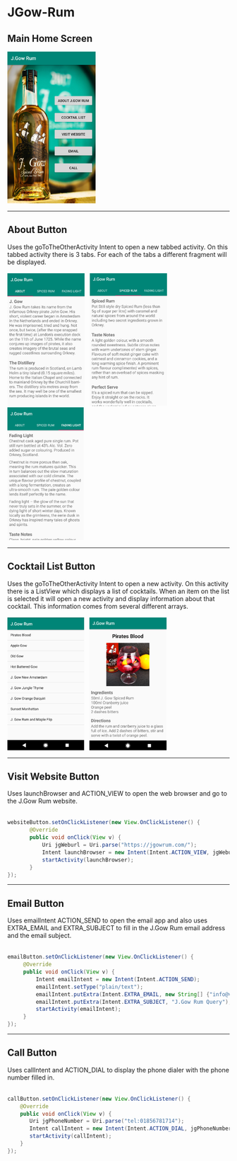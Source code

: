 # JGow-Rum

<h2>Main Home Screen</h2>

<img src="/Screenshots/image1.png" width="200"/>

---

<h2>About Button</h2>
Uses the goToTheOtherActivity Intent to open a new tabbed activity.
On this tabbed activity there is 3 tabs. For each of the tabs a different fragment will be displayed.
<br><br>

<div>
  <img src="/Screenshots/image4.png" height="300"/> &nbsp
  <img src="/Screenshots/image6.png" height="300"/> &nbsp
  <img src="/Screenshots/image5.png" height="300"/>
</div>

---

<h2>Cocktail List Button</h2>
Uses the goToTheOtherActivity Intent to open a new activity.
On this activity there is a ListView which displays a list of cocktails.
When an item on the list is selected it will open a new activity and display information about that cocktail. 
This information comes from several different arrays.
<br><br>

<div>
  <img src="/Screenshots/image2.png" height="300"/> &nbsp
  <img src="/Screenshots/image3.png" height="300"/>
</div>

---

<h2>Visit Website Button</h2>
Uses launchBrowser and ACTION_VIEW to open the web browser and go to the J.Gow Rum website.
<br><br>

```java
websiteButton.setOnClickListener(new View.OnClickListener() {
       @Override
       public void onClick(View v) {
           Uri jgWeburl = Uri.parse("https://jgowrum.com/");
           Intent launchBrowser = new Intent(Intent.ACTION_VIEW, jgWeburl);
           startActivity(launchBrowser);
       }
});
```

---

<h2>Email Button</h2>
Uses emailIntent ACTION_SEND to open the email app and also uses EXTRA_EMAIL and EXTRA_SUBJECT to fill in the J.Gow Rum email address and the email subject.
<br><br>

```java
emailButton.setOnClickListener(new View.OnClickListener() {
     @Override
     public void onClick(View v) {
         Intent emailIntent = new Intent(Intent.ACTION_SEND);
         emailIntent.setType("plain/text");
         emailIntent.putExtra(Intent.EXTRA_EMAIL, new String[] {"info@vsdistillersltd.com"});
         emailIntent.putExtra(Intent.EXTRA_SUBJECT, "J.Gow Rum Query");
         startActivity(emailIntent);
     }
});
```

---

<h2>Call Button</h2>
Uses callIntent and ACTION_DIAL to display the phone dialer with the phone number filled in.
<br><br>

```java
callButton.setOnClickListener(new View.OnClickListener() {
    @Override
    public void onClick(View v) {
       Uri jgPhoneNumber = Uri.parse("tel:01856781714");
       Intent callIntent = new Intent(Intent.ACTION_DIAL, jgPhoneNumber);
       startActivity(callIntent);
    }
});
```
